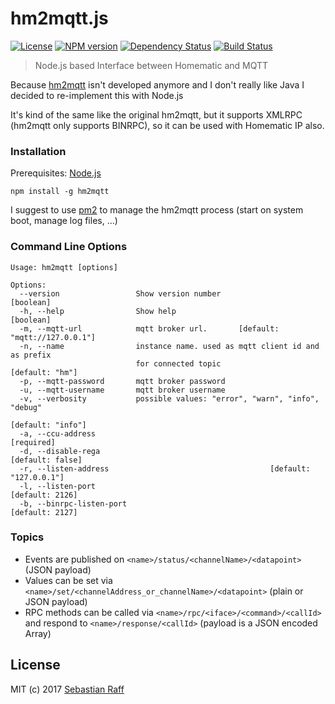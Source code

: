 # hm2mqtt.js

[![License][mit-badge]][mit-url]
[![NPM version](https://badge.fury.io/js/hm2mqtt.svg)](http://badge.fury.io/js/hm2mqtt)
[![Dependency Status](https://img.shields.io/gemnasium/hobbyquaker/hm2mqtt.js.svg?maxAge=2592000)](https://gemnasium.com/github.com/hobbyquaker/hm2mqtt.js)
[![Build Status](https://travis-ci.org/hobbyquaker/hm2mqtt.js.svg?branch=master)](https://travis-ci.org/hobbyquaker/hm2mqtt.js)

> Node.js based Interface between Homematic and MQTT

Because [hm2mqtt](https://github.com/owagner/hm2mqtt) isn't developed anymore and I don't really like Java I decided to 
re-implement this with Node.js

It's kind of the same like the original hm2mqtt, but it supports XMLRPC (hm2mqtt only supports BINRPC), so it can 
be used with Homematic IP also.

### Installation

Prerequisites: [Node.js](https://nodejs.org)

`npm install -g hm2mqtt`

I suggest to use [pm2](http://pm2.keymetrics.io/) to manage the hm2mqtt process (start on system boot, manage log files, 
...)

### Command Line Options

```
Usage: hm2mqtt [options]

Options:
  --version                 Show version number                        [boolean]
  -h, --help                Show help                                  [boolean]
  -m, --mqtt-url            mqtt broker url.       [default: "mqtt://127.0.0.1"]
  -n, --name                instance name. used as mqtt client id and as prefix
                            for connected topic                  [default: "hm"]
  -p, --mqtt-password       mqtt broker password
  -u, --mqtt-username       mqtt broker username
  -v, --verbosity           possible values: "error", "warn", "info", "debug"
                                                               [default: "info"]
  -a, --ccu-address                                                   [required]
  -d, --disable-rega                                            [default: false]
  -r, --listen-address                                    [default: "127.0.0.1"]
  -l, --listen-port                                              [default: 2126]
  -b, --binrpc-listen-port                                       [default: 2127]
```


### Topics

* Events are published on `<name>/status/<channelName>/<datapoint>` (JSON payload)
* Values can be set via `<name>/set/<channelAddress_or_channelName>/<datapoint>` (plain or JSON payload)
* RPC methods can be called via `<name>/rpc/<iface>/<command>/<callId>` and respond to `<name>/response/<callId>` (payload is a JSON encoded Array)


## License

MIT (c) 2017 [Sebastian Raff](https://github.com/hobbyquaker)

[mit-badge]: https://img.shields.io/badge/License-MIT-blue.svg?style=flat
[mit-url]: LICENSE
